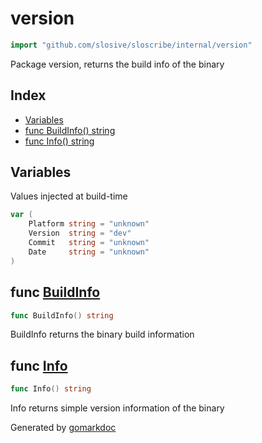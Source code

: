 <!-- Code generated by gomarkdoc. DO NOT EDIT -->

# version

```go
import "github.com/slosive/sloscribe/internal/version"
```

Package version, returns the build info of the binary

## Index

- [Variables](<#variables>)
- [func BuildInfo\(\) string](<#BuildInfo>)
- [func Info\(\) string](<#Info>)


## Variables

<a name="Platform"></a>Values injected at build\-time

```go
var (
    Platform string = "unknown"
    Version  string = "dev"
    Commit   string = "unknown"
    Date     string = "unknown"
)
```

<a name="BuildInfo"></a>
## func [BuildInfo](<https://github.com/slosive/sloscribe/blob/main/internal/version/version.go#L16>)

```go
func BuildInfo() string
```

BuildInfo returns the binary build information

<a name="Info"></a>
## func [Info](<https://github.com/slosive/sloscribe/blob/main/internal/version/version.go#L26>)

```go
func Info() string
```

Info returns simple version information of the binary

Generated by [gomarkdoc](<https://github.com/princjef/gomarkdoc>)
